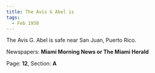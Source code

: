 ```yaml
---  
title: The Avis G Abel is  
tags:  
  - Feb 1938  
---  
```

  
The Avis G. Abel is safe near San Juan, Puerto Rico.  
  
Newspapers: **Miami Morning News or The Miami Herald**  
  
Page: **12**, Section: **A** 
